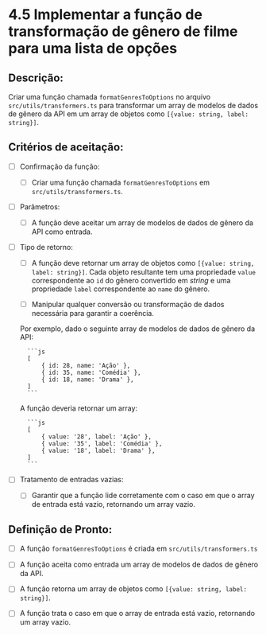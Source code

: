 # 4.5 Implementar a função de transformação de gênero de filme para uma lista de opções

## Descrição:

Criar uma função chamada `formatGenresToOptions` no arquivo `src/utils/transformers.ts` para transformar um array de modelos de dados de gênero da API em um array de objetos como `[{value: string, label: string}]`.

## Critérios de aceitação:

- [ ] Confirmação da função:

     - [ ] Criar uma função chamada `formatGenresToOptions` em `src/utils/transformers.ts`.

- [ ] Parâmetros:

     - [ ] A função deve aceitar um array de modelos de dados de gênero da API como entrada.

- [ ] Tipo de retorno:

     - [ ] A função deve retornar um array de objetos como `[{value: string, label: string}]`. Cada objeto resultante tem uma propriedade `value` correspondente ao `id` do gênero convertido em _string_ e uma propriedade `label` correspondente ao `name` do gênero.

     - [ ] Manipular qualquer conversão ou transformação de dados necessária para garantir a coerência.

    Por exemplo, dado o seguinte array de modelos de dados de gênero da API:

        ```js
        [
            { id: 28, name: 'Ação' },
            { id: 35, name: 'Comédia' },
            { id: 18, name: 'Drama' },
        ]
        ```

     A função deveria retornar um array:

        ```js
        [
            { value: '28', label: 'Ação' },
            { value: '35', label: 'Comédia' },
            { value: '18', label: 'Drama' },
        ]
        ```

- [ ] Tratamento de entradas vazias:

     - [ ] Garantir que a função lide corretamente com o caso em que o array de entrada está vazio, retornando um array vazio.

## Definição de Pronto:

- [ ] A função `formatGenresToOptions` é criada em `src/utils/transformers.ts`

- [ ] A função aceita como entrada um array de modelos de dados de gênero da API.

- [ ] A função retorna um array de objetos como `[{value: string, label: string}]`.

- [ ] A função trata o caso em que o array de entrada está vazio, retornando um array vazio.
